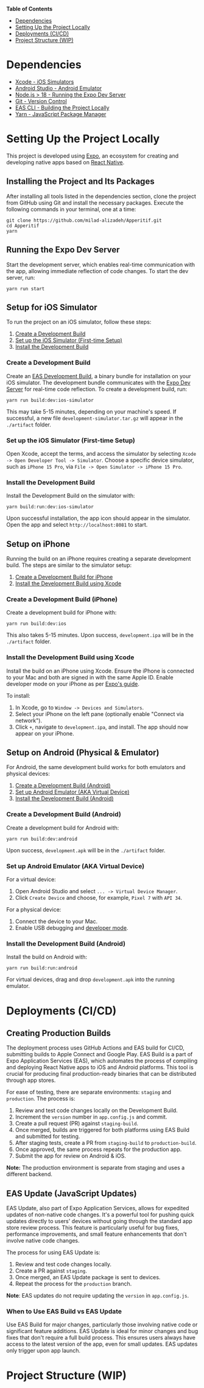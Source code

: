 **Table of Contents**

- [Dependencies](#dependencies)
- [Setting Up the Project Locally](#setting-up-the-project-locally)
- [Deployments (CI/CD)](#deployments-ci-cd)
- [Project Structure (WIP)](#project-structure-wip)

# Dependencies

- [Xcode - iOS Simulators](https://apps.apple.com/us/app/xcode/id497799835?mt=12)
- [Android Studio - Android Emulator](https://developer.android.com/studio)
- [Node.js > 18 - Running the Expo Dev Server](https://formulae.brew.sh/formula/node)
- [Git - Version Control](https://formulae.brew.sh/formula/git)
- [EAS CLI - Building the Project Locally](https://docs.expo.dev/eas-update/getting-started/)
- [Yarn - JavaScript Package Manager](https://formulae.brew.sh/formula/yarn)

# Setting Up the Project Locally

This project is developed using [Expo](https://expo.dev/home), an ecosystem for creating and developing native apps based on [React Native](https://reactnative.dev/).

## Installing the Project and Its Packages

After installing all tools listed in the dependencies section, clone the project from GitHub using Git and install the necessary packages. Execute the following commands in your terminal, one at a time:

```
git clone https://github.com/milad-alizadeh/Apperitif.git
cd Apperitif
yarn
```

## Running the Expo Dev Server

Start the development server, which enables real-time communication with the app, allowing immediate reflection of code changes. To start the dev server, run:

```
yarn run start
```

## Setup for iOS Simulator

To run the project on an iOS simulator, follow these steps:

1. [Create a Development Build](#create-a-development-build)
2. [Set up the iOS Simulator (First-time Setup)](#set-up-the-ios-simulator-first-time-setup)
3. [Install the Development Build](#install-the-development-build)

### Create a Development Build

Create an [EAS Development Build](https://docs.expo.dev/develop/development-builds/create-a-build/), a binary bundle for installation on your iOS simulator. The development bundle communicates with the [Expo Dev Server](https://docs.expo.dev/more/expo-cli/#develop) for real-time code reflection. To create a development build, run:

```
yarn run build:dev:ios-simulator
```

This may take 5-15 minutes, depending on your machine's speed. If successful, a new file `development-simulator.tar.gz` will appear in the `./artifact` folder.

### Set up the iOS Simulator (First-time Setup)

Open Xcode, accept the terms, and access the simulator by selecting `Xcode -> Open Developer Tool -> Simulator`. Choose a specific device simulator, such as `iPhone 15 Pro`, via `File -> Open Simulator -> iPhone 15 Pro`.

### Install the Development Build

Install the Development Build on the simulator with:

```
yarn build:run:dev:ios-simulator
```

Upon successful installation, the app icon should appear in the simulator. Open the app and select `http://localhost:8081` to start.

## Setup on iPhone

Running the build on an iPhone requires creating a separate development build. The steps are similar to the simulator setup:

1. [Create a Development Build for iPhone](#create-a-development-build-iphone)
2. [Install the Development Build using Xcode](#install-the-development-build-using-xcode)

### Create a Development Build (iPhone)

Create a development build for iPhone with:

```
yarn run build:dev:ios
```

This also takes 5-15 minutes. Upon success, `development.ipa` will be in the `./artifact` folder.

### Install the Development Build using Xcode

Install the build on an iPhone using Xcode. Ensure the iPhone is connected to your Mac and both are signed in with the same Apple ID. Enable developer mode on your iPhone as per [Expo's guide](https://docs.expo.dev/guides/ios-developer-mode/).

To install:

1. In Xcode, go to `Window -> Devices and Simulators`.
2. Select your iPhone on the left pane (optionally enable "Connect via network").
3. Click `+`, navigate to `development.ipa`, and install. The app should now appear on your iPhone.

## Setup on Android (Physical & Emulator)

For Android, the same development build works for both emulators and physical devices:

1. [Create a Development Build (Android)](#create-a-development-build-android)
2. [Set up Android Emulator (AKA Virtual Device)](#set-up-android-emulator-aka-virtual-device)
3. [Install the Development Build (Android)](#install-the-development-build-android)

### Create a Development Build (Android)

Create a development build for Android with:

```
yarn run build:dev:android
```

Upon success, `development.apk` will be in the `./artifact` folder.

### Set up Android Emulator (AKA Virtual Device)

For a virtual device:

1. Open Android Studio and select `... -> Virtual Device Manager`.
2. Click `Create Device` and choose, for example, `Pixel 7` with `API 34`.

For a physical device:

1. Connect the device to your Mac.
2. Enable USB debugging and [developer mode](https://developer.android.com/studio/debug/dev-options).

### Install the Development Build (Android)

Install the build on Android with:

```
yarn run build:run:android
```

For virtual devices, drag and drop `development.apk` into the running emulator.

# Deployments (CI/CD)

## Creating Production Builds

The deployment process uses GitHub Actions and EAS build for CI/CD, submitting builds to Apple Connect and Google Play. EAS Build is a part of Expo Application Services (EAS), which automates the process of compiling and deploying React Native apps to iOS and Android platforms. This tool is crucial for producing final production-ready binaries that can be distributed through app stores.

For ease of testing, there are separate environments: `staging` and `production`. The process is:

1. Review and test code changes locally on the Development Build.
2. Increment the `version` number in `app.config.js` and commit.
3. Create a pull request (PR) against `staging-build`.
4. Once merged, builds are triggered for both platforms using EAS Build and submitted for testing.
5. After staging tests, create a PR from `staging-build` to `production-build`.
6. Once approved, the same process repeats for the production app.
7. Submit the app for review on Android & iOS.

**Note:** The production environment is separate from staging and uses a different backend.

## EAS Update (JavaScript Updates)

EAS Update, also part of Expo Application Services, allows for expedited updates of non-native code changes. It's a powerful tool for pushing quick updates directly to users' devices without going through the standard app store review process. This feature is particularly useful for bug fixes, performance improvements, and small feature enhancements that don't involve native code changes.

The process for using EAS Update is:

1. Review and test code changes locally.
2. Create a PR against `staging`.
3. Once merged, an EAS Update package is sent to devices.
4. Repeat the process for the `production` branch.

**Note**: EAS updates do not require updating the `version` in `app.config.js`.

### When to Use EAS Build vs EAS Update

Use EAS Build for major changes, particularly those involving native code or significant feature additions. EAS Update is ideal for minor changes and bug fixes that don't require a full build process. This ensures users always have access to the latest version of the app, even for small updates. EAS updates only trigger upon app launch.

# Project Structure (WIP)
